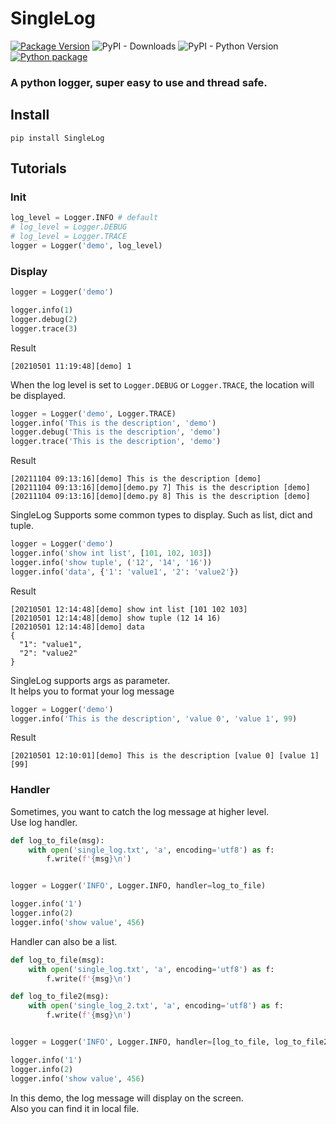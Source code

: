 # SingleLog
[![Package Version](https://img.shields.io/pypi/v/SingleLog.svg)](https://pypi.python.org/pypi/SingleLog)
![PyPI - Downloads](https://img.shields.io/pypi/dm/SingleLog)
![PyPI - Python Version](https://img.shields.io/pypi/pyversions/SingleLog)
[![Python package](https://github.com/PttCodingMan/SingleLog/actions/workflows/python-package.yml/badge.svg)](https://github.com/PttCodingMan/SingleLog/actions/workflows/python-package.yml)

### A python logger, super easy to use and thread safe.

## Install
```
pip install SingleLog
```

## Tutorials
### Init
```python
log_level = Logger.INFO # default
# log_level = Logger.DEBUG
# log_level = Logger.TRACE
logger = Logger('demo', log_level)
```
### Display
```python
logger = Logger('demo')

logger.info(1)
logger.debug(2)
logger.trace(3)
```
Result
```Batchfile
[20210501 11:19:48][demo] 1
```

When the log level is set to ```Logger.DEBUG``` or ```Logger.TRACE```, the location will be displayed.

```python
logger = Logger('demo', Logger.TRACE)
logger.info('This is the description', 'demo')
logger.debug('This is the description', 'demo')
logger.trace('This is the description', 'demo')
```
Result
```Batchfile
[20211104 09:13:16][demo] This is the description [demo]
[20211104 09:13:16][demo][demo.py 7] This is the description [demo]
[20211104 09:13:16][demo][demo.py 8] This is the description [demo]
```

SingleLog Supports some common types to display. Such as list, dict and tuple.
```python
logger = Logger('demo')
logger.info('show int list', [101, 102, 103])
logger.info('show tuple', ('12', '14', '16'))
logger.info('data', {'1': 'value1', '2': 'value2'})
```
Result
```Batchfile
[20210501 12:14:48][demo] show int list [101 102 103]
[20210501 12:14:48][demo] show tuple (12 14 16)
[20210501 12:14:48][demo] data 
{
  "1": "value1",
  "2": "value2"
}

```

SingleLog supports args as parameter.  
It helps you to format your log message
```python
logger = Logger('demo')
logger.info('This is the description', 'value 0', 'value 1', 99)
```
Result
```Batchfile
[20210501 12:10:01][demo] This is the description [value 0] [value 1] [99]
```

### Handler
Sometimes, you want to catch the log message at higher level.  
Use log handler.
```python
def log_to_file(msg):
    with open('single_log.txt', 'a', encoding='utf8') as f:
        f.write(f'{msg}\n')


logger = Logger('INFO', Logger.INFO, handler=log_to_file)

logger.info('1')
logger.info(2)
logger.info('show value', 456)
```
Handler can also be a list.
```python
def log_to_file(msg):
    with open('single_log.txt', 'a', encoding='utf8') as f:
        f.write(f'{msg}\n')

def log_to_file2(msg):
    with open('single_log_2.txt', 'a', encoding='utf8') as f:
        f.write(f'{msg}\n')


logger = Logger('INFO', Logger.INFO, handler=[log_to_file, log_to_file2])

logger.info('1')
logger.info(2)
logger.info('show value', 456)
```
In this demo, the log message will display on the screen.  
Also you can find it in local file.
